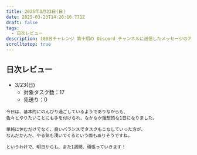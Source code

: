 ```yaml
---
title: 2025年3月23日(日)
date: 2025-03-23T14:26:16.771Z
draft: false
tags:
  - 日次レビュー
description: 100日チャレンジ 第十期の Discord チャンネルに送信したメッセージのアーカイブ
scrolltotop: true
---
```


## 日次レビュー

- 3/23(日)
  - 対象タスク数：17
  - 先送り：0

```
今日は、基本的にのんびり過ごしているようでありながらも、
色々とやりたいことにも手を付けられ、なかなか理想的な1日になりました。

単純に休むだけでなく、良いバランスでタスクもこなしていった方が、
なんだかんだ、やる気も湧いてくるという面もありそうですね。

というわけで、明日からも、また1週間、頑張っていきます！
```
